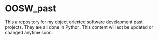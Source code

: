 # OOSW_past
This a repository for my object oriented software development past projects. They are all done in Python. This content will not be updated or changed anytime soon. 

